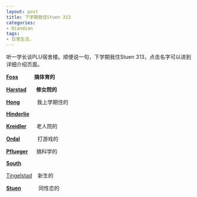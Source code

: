 ```yaml
---
layout: post
title: 下学期我住Stuen 313
categories:
- Diandian
tags:
- 日常生活, 
---
```

<p>听一学长谈PLU宿舍楼。顺便说一句，下学期我住Stuen 313，点击名字可以进到详细介绍页面。</p>
<p><strong><a href="http://www.plu.edu/residential-life/misc/Residence%20Halls/Foss-Hall.php">Foss</a>&nbsp;&nbsp; &nbsp; &nbsp; &nbsp; &nbsp; &nbsp;&nbsp;搞体育的&nbsp;</strong></p>
<p><strong><a href="http://www.plu.edu/residential-life/misc/Residence%20Halls/Harstad-Hall.php">Harstad</a>&nbsp;&nbsp; &nbsp; &nbsp; &nbsp;修女院的</strong></p>
<p><strong><a href="http://www.plu.edu/residential-life/misc/Residence%20Halls/Hong-International-Hall.php">Hong</a>&nbsp;</strong>&nbsp;&nbsp; &nbsp; &nbsp; &nbsp; &nbsp; 我上学期住的</p>
<p><a href="http://www.plu.edu/residential-life/misc/Residence%20Halls/Hinderlie-Hall.php"><strong>Hinderlie</strong></a>&nbsp;&nbsp;&nbsp;&nbsp;&nbsp;&nbsp;&nbsp;&nbsp;&nbsp;&nbsp;</p>
<p><strong><a href="http://www.plu.edu/residential-life/misc/Residence%20Halls/Kreidler-Hall.php">Kreidler</a></strong>&nbsp;&nbsp; &nbsp; &nbsp;&nbsp;老人院的 &nbsp; &nbsp; &nbsp; &nbsp;&nbsp;</p>
<p><a href="http://www.plu.edu/residential-life/misc/Residence%20Halls/Ordal-Hall.php"><strong>Ordal</strong></a>&nbsp;&nbsp; &nbsp; &nbsp;&nbsp;&nbsp;&nbsp; &nbsp; 打游戏的&nbsp;&nbsp;&nbsp;&nbsp;&nbsp;&nbsp;&nbsp;&nbsp;&nbsp;&nbsp;&nbsp;</p>
<p><strong><a href="http://www.plu.edu/residential-life/misc/Residence%20Halls/Pflueger-Hall.php">Pflueger</a>&nbsp;&nbsp; &nbsp; &nbsp;&nbsp;</strong>搞科学的 &nbsp; &nbsp;&nbsp;</p>
<p><strong><a href="http://www.plu.edu/residential-life/misc/Residence%20Halls/South-Hall.php">South</a>&nbsp;</strong>&nbsp;&nbsp;&nbsp;&nbsp;&nbsp;</p>
<p><a href="http://www.plu.edu/residential-life/misc/Residence%20Halls/Tingelstad-Hall.php">Tingelstad</a>&nbsp;&nbsp;&nbsp;&nbsp;新生的&nbsp;&nbsp;&nbsp;&nbsp; &nbsp;&nbsp; &nbsp;&nbsp;&nbsp;&nbsp;&nbsp;&nbsp;&nbsp;&nbsp;&nbsp;&nbsp;&nbsp;&nbsp;</p>
<p><a href="http://www.plu.edu/residential-life/misc/Residence%20Halls/Stuen-Hall.php"><strong>Stuen</strong></a>&nbsp;&nbsp; &nbsp; &nbsp; &nbsp; &nbsp; &nbsp;同性恋的&nbsp;&nbsp;&nbsp;&nbsp;&nbsp;&nbsp; &nbsp; &nbsp;</p>
<p></p>